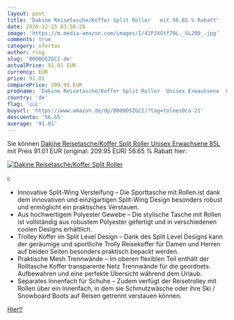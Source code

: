 ```yaml
---
layout: post
title: 'Dakine Reisetasche/Koffer Split Roller   mit 56.65 % Rabatt'
date: 2020-12-25 03:50:28
image: 'https://m.media-amazon.com/images/I/41PJXGtf70L._SL200_.jpg'
comments: true
category: ofertas
author: ring
slug: 'B000O5ZGCI-de'
actualPrice: 91.01 EUR
currency: EUR
price: 91.01
comparePrice: 209.95 EUR
prodname: 'Dakine Reisetasche/Koffer Split Roller  Unisex Erwachsene  85L'
country: 'de'
flag: '🇩🇪'
buyurl: 'https://www.amazon.de/dp/B000O5ZGCI/?tag=tolees0ca-21'
descuento: '56.65'
average: '91.01'
---
```


Sie können [Dakine Reisetasche/Koffer Split Roller  Unisex Erwachsene  85L](https://www.amazon.de/dp/B000O5ZGCI/?tag=tolees0ca-21) mit Preis 91.01 EUR (original: 209.95 EUR) 56.65 % Rabatt hier:

[![Dakine Reisetasche/Koffer Split Roller  ](https://m.media-amazon.com/images/I/41PJXGtf70L._SL200_.jpg)](https://www.amazon.de/dp/B000O5ZGCI/?tag=tolees0ca-21)

ℹ️:

- Innovative Split-Wing Versteifung – Die Sporttasche mit Rollen ist dank dem innovativen und einzigartigen Split-Wing Design besonders robust und ermöglicht ein praktisches Verstauen.
- Aus hochwertigem Polyester Gewebe – Die stylische Tasche mit Rollen ist vollständig aus robustem Polyester gefertigt und in verschiedenen coolen Designs erhältlich.
- Trolley Koffer im Split Level Design – Dank des Split Level Designs kann der geräumige und sportliche Trolly Reisekoffer für Damen und Herren auf beiden Seiten besonders praktisch bepackt werden.
- Praktische Mesh Trennwände – Im oberen flexiblen Teil enthält der Rolltasche Koffer transparente Netz Trennwände für die geordnets Aufbewahren und eine perfekte Übersicht während dem Urlaub.
- Separates Innenfach für Schuhe – Zudem verfügt der Reisetrolley mit Rollen über ein Innenfach, in dem sie Schmutzwäsche oder ihre Ski / Snowboard Boots auf Reisen getrennt verstauen können.

[Hier!!](https://www.amazon.de/dp/B000O5ZGCI/?tag=tolees0ca-21)
